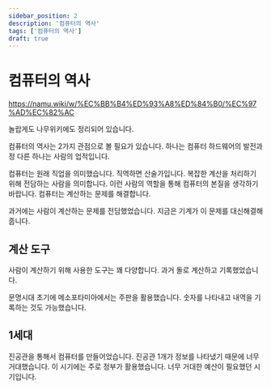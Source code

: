 ```yaml
---
sidebar_position: 2
description: '컴퓨터의 역사'
tags: ['컴퓨터의 역사']
draft: true
---
```


# 컴퓨터의 역사

https://namu.wiki/w/%EC%BB%B4%ED%93%A8%ED%84%B0/%EC%97%AD%EC%82%AC

놀랍게도 나무위키에도 정리되어 있습니다.

컴퓨터의 역사는 2가지 관점으로 볼 필요가 있습니다. 하나는 컴퓨터 하드웨어의 발전과정 다른 하나는 사람의 업적입니다.

컴퓨터는 원래 직업을 의미했습니다. 직역하면 산술가입니다. 복잡한 계산을 처리하기 위해 전담하는 사람을 의미합니다. 이런 사람의 역할을 통해 컴퓨터의 본질을 생각하기 바랍니다. 컴퓨터는 계산하는 문제를 해결합니다.

과거에는 사람이 계산하는 문제를 전담했었습니다. 지금은 기계가 이 문제를 대신해결해줍니다.

## 계산 도구

사람이 계산하기 위해 사용한 도구는 꽤 다양합니다. 과거 돌로 계산하고 기록했었습니다.

문명시대 초기에 메소포타미아에서는 주판을 활용했습니다. 숫자를 나타내고 내역을 기록하는 것도 가능했습니다.

## 1세대

진공관을 통해서 컴퓨터를 만들어었습니다. 진공관 1개가 정보를 나타냈기 때문에 너무 거대했습니다. 이 시기에는 주로 정부가 활용했습니다. 너무 거대한 예산이 필요했던 시기입니다.
